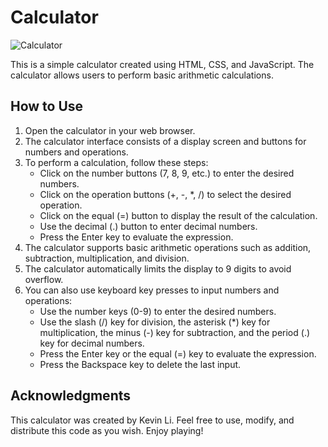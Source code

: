 # Calculator

![Calculator](https://github.com/kevinleet/calculator/blob/main/imgs/screenshot.png?raw=true)

This is a simple calculator created using HTML, CSS, and JavaScript. The calculator allows users to perform basic arithmetic calculations.

## How to Use

1. Open the calculator in your web browser.
2. The calculator interface consists of a display screen and buttons for numbers and operations.
3. To perform a calculation, follow these steps:
   - Click on the number buttons (7, 8, 9, etc.) to enter the desired numbers.
   - Click on the operation buttons (+, -, \*, /) to select the desired operation.
   - Click on the equal (=) button to display the result of the calculation.
   - Use the decimal (.) button to enter decimal numbers.
   - Press the Enter key to evaluate the expression.
4. The calculator supports basic arithmetic operations such as addition, subtraction, multiplication, and division.
5. The calculator automatically limits the display to 9 digits to avoid overflow.
6. You can also use keyboard key presses to input numbers and operations:
   - Use the number keys (0-9) to enter the desired numbers.
   - Use the slash (/) key for division, the asterisk (\*) key for multiplication, the minus (-) key for subtraction, and the period (.) key for decimal numbers.
   - Press the Enter key or the equal (=) key to evaluate the expression.
   - Press the Backspace key to delete the last input.

## Acknowledgments

This calculator was created by Kevin Li. Feel free to use, modify, and distribute this code as you wish. Enjoy playing!
